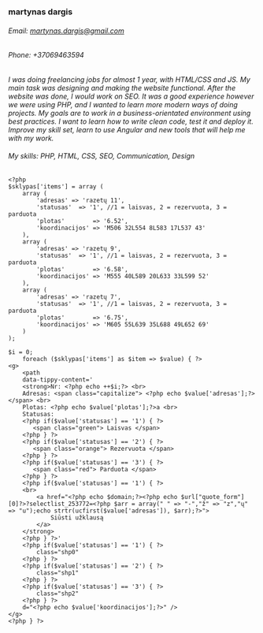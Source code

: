 ### martynas dargis
###### Email: martynas.dargis@gmail.com
###### Phone: +37069463594
_I was doing freelancing jobs for almost 1 year, with HTML/CSS and JS. My main task was designing and making the website functional. After the website was done, I would work on SEO. It was a good experience however we were using PHP, and I wanted to learn more modern ways of doing projects. 
My goals are to work in a business-orientated environment using best practices. I want to learn how to write clean code, test it and deploy it. Improve my skill set, learn to use Angular and new tools that will help me with my work._
###### My skills: PHP, HTML, CSS, SEO, Communication, Design
```
<?php
$sklypas['items'] = array (
    array (
        'adresas' => 'razetų 11',
        'statusas'  => '1', //1 = laisvas, 2 = rezervuota, 3 = parduota
        'plotas'        => '6.52',         
        'koordinacijos' => 'M506 32L554 8L583 17L537 43'
    ),
    array (
        'adresas' => 'razetų 9',
        'statusas'  => '1', //1 = laisvas, 2 = rezervuota, 3 = parduota
        'plotas'        => '6.58',         
        'koordinacijos' => 'M555 40L589 20L633 33L599 52'
    ),
    array (
        'adresas' => 'razetų 7',
        'statusas'  => '1', //1 = laisvas, 2 = rezervuota, 3 = parduota
        'plotas'        => '6.75',         
        'koordinacijos' => 'M605 55L639 35L688 49L652 69'
    )
);

$i = 0;
    foreach ($sklypas['items'] as $item => $value) { ?>
<g>
    <path 
    data-tippy-content='
    <strong>Nr: <?php echo ++$i;?> <br> 
    Adresas: <span class="capitalize"> <?php echo $value['adresas'];?> </span> <br> 
    Plotas: <?php echo $value['plotas'];?>a <br> 
    Statusas: 
    <?php if($value['statusas'] == '1') { ?>
       <span class="green"> Laisvas </span>
    <?php } ?>
    <?php if($value['statusas'] == '2') { ?>
       <span class="orange"> Rezervuota </span>
    <?php } ?>
    <?php if($value['statusas'] == '3') { ?>
       <span class="red"> Parduota </span>
    <?php } ?>
    <?php if($value['statusas'] == '1') { ?>
    <br> 
        <a href="<?php echo $domain;?><?php echo $url["quote_form"][0]?>?selectlist_253772=<?php $arr = array(" " => "-","ž" => "z","ų" => "u");echo strtr(ucfirst($value['adresas']), $arr);?>">
            Siūsti užklausą
        </a>
    </strong>
    <?php } ?>' 
    <?php if($value['statusas'] == '1') { ?>
        class="shp0" 
    <?php } ?>
    <?php if($value['statusas'] == '2') { ?>
        class="shp1" 
    <?php } ?>
    <?php if($value['statusas'] == '3') { ?>
        class="shp2" 
    <?php } ?>    
    d="<?php echo $value['koordinacijos'];?>" />
</g>
<?php } ?>
```
